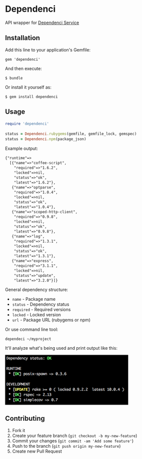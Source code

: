 # Dependenci

API wrapper for [Dependenci Service](http://dependenci.com)

## Installation

Add this line to your application's Gemfile:

    gem 'dependenci'

And then execute:

    $ bundle

Or install it yourself as:

    $ gem install dependenci

## Usage

```ruby
require 'dependenci'

status = Dependenci.rubygems(gemfile, gemfile_lock, gemspec)
status = Dependenci.npm(package_json)
```

Example output:

```
{"runtime"=>
  [{"name"=>"coffee-script",
    "required"=>"1.6.2",
    "locked"=>nil,
    "status"=>"ok",
    "latest"=>"1.6.2"},
   {"name"=>"optparse",
    "required"=>"1.0.4",
    "locked"=>nil,
    "status"=>"ok",
    "latest"=>"1.0.4"},
   {"name"=>"scoped-http-client",
    "required"=>"0.9.8",
    "locked"=>nil,
    "status"=>"ok",
    "latest"=>"0.9.8"},
   {"name"=>"log",
    "required"=>"1.3.1",
    "locked"=>nil,
    "status"=>"ok",
    "latest"=>"1.3.1"},
   {"name"=>"express",
    "required"=>"3.1.1",
    "locked"=>nil,
    "status"=>"update",
    "latest"=>"3.2.0"}]}
```

General dependency structure:

- `name`     - Package name
- `status`   - Dependency status
- `required` - Required versions
- `locked`   - Locked version
- `url`      - Package URL (rubygems or npm)

Or use command line tool:

```
dependeci ~/myproject
```

It'll analyze what's being used and print output like this:

![Screen](screenshot.png)


## Contributing

1. Fork it
2. Create your feature branch (`git checkout -b my-new-feature`)
3. Commit your changes (`git commit -am 'Add some feature'`)
4. Push to the branch (`git push origin my-new-feature`)
5. Create new Pull Request
